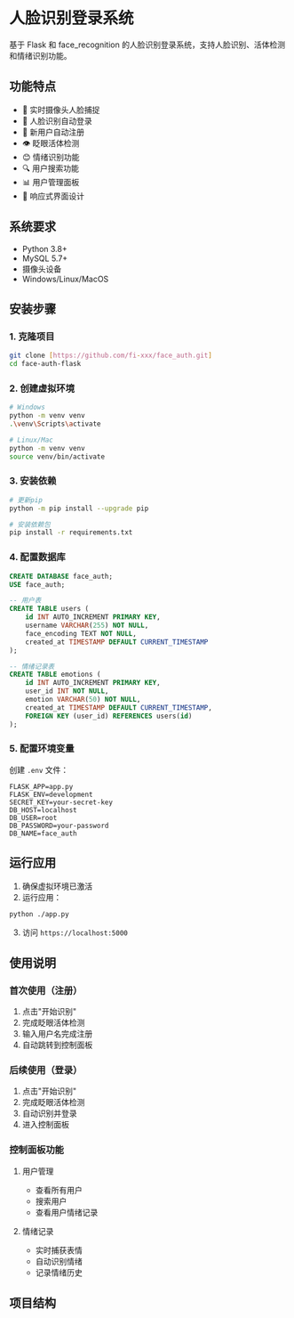 # 人脸识别登录系统

基于 Flask 和 face_recognition 的人脸识别登录系统，支持人脸识别、活体检测和情绪识别功能。

## 功能特点

- 🎥 实时摄像头人脸捕捉
- 🔐 人脸识别自动登录
- 👤 新用户自动注册
- 👁️ 眨眼活体检测
- 😊 情绪识别功能
- 🔍 用户搜索功能
- 📊 用户管理面板
- 🎨 响应式界面设计

## 系统要求

- Python 3.8+
- MySQL 5.7+
- 摄像头设备
- Windows/Linux/MacOS

## 安装步骤

### 1. 克隆项目

```bash
git clone [https://github.com/fi-xxx/face_auth.git]
cd face-auth-flask
```

### 2. 创建虚拟环境

```bash
# Windows
python -m venv venv
.\venv\Scripts\activate

# Linux/Mac
python -m venv venv
source venv/bin/activate
```

### 3. 安装依赖

```bash
# 更新pip
python -m pip install --upgrade pip

# 安装依赖包
pip install -r requirements.txt
```

### 4. 配置数据库

```sql
CREATE DATABASE face_auth;
USE face_auth;

-- 用户表
CREATE TABLE users (
    id INT AUTO_INCREMENT PRIMARY KEY,
    username VARCHAR(255) NOT NULL,
    face_encoding TEXT NOT NULL,
    created_at TIMESTAMP DEFAULT CURRENT_TIMESTAMP
);

-- 情绪记录表
CREATE TABLE emotions (
    id INT AUTO_INCREMENT PRIMARY KEY,
    user_id INT NOT NULL,
    emotion VARCHAR(50) NOT NULL,
    created_at TIMESTAMP DEFAULT CURRENT_TIMESTAMP,
    FOREIGN KEY (user_id) REFERENCES users(id)
);
```

### 5. 配置环境变量

创建 `.env` 文件：

```env
FLASK_APP=app.py
FLASK_ENV=development
SECRET_KEY=your-secret-key
DB_HOST=localhost
DB_USER=root
DB_PASSWORD=your-password
DB_NAME=face_auth
```

## 运行应用

1. 确保虚拟环境已激活
2. 运行应用：
```bash
python ./app.py
```
3. 访问 `https://localhost:5000`

## 使用说明

### 首次使用（注册）

1. 点击"开始识别"
2. 完成眨眼活体检测
3. 输入用户名完成注册
4. 自动跳转到控制面板

### 后续使用（登录）

1. 点击"开始识别"
2. 完成眨眼活体检测
3. 自动识别并登录
4. 进入控制面板

### 控制面板功能

1. 用户管理
   - 查看所有用户
   - 搜索用户
   - 查看用户情绪记录

2. 情绪记录
   - 实时捕获表情
   - 自动识别情绪
   - 记录情绪历史

## 项目结构
